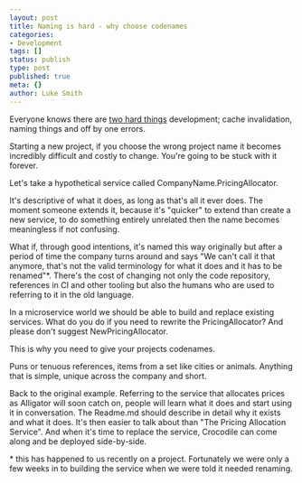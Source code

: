 ```yaml
---
layout: post
title: Naming is hard - why choose codenames
categories:
- Development
tags: []
status: publish
type: post
published: true
meta: {}
author: Luke Smith
---
```

Everyone knows there are [two hard things](https://martinfowler.com/bliki/TwoHardThings.html) development; cache invalidation, naming things and off by one errors. 

Starting a new project, if you choose the wrong project name it becomes incredibly difficult and costly to change. You're going to be stuck with it forever.

Let's take a hypothetical service called CompanyName.PricingAllocator.

It's descriptive of what it does, as long as that's all it ever does. The moment someone extends it, because it's "quicker" to extend than create a new service, to do something entirely unrelated then the name becomes meaningless if not confusing.

What if, through good intentions, it's named this way originally but after a period of time the company turns around and says "We can't call it that anymore, that's not the valid terminology for what it does and it has to be renamed"*.  There's the cost of changing not only the code repository, references in CI and other tooling but also the humans who are used to referring to it in the old language.

In a microservice world we should be able to build and replace existing services. What do you do if you need to rewrite the PricingAllocator? And please don't suggest NewPricingAllocator.

This is why you need to give your projects codenames.

Puns or tenuous references, items from a set like cities or animals. Anything that is simple, unique across the company and short.

Back to the original example. Referring to the service that allocates prices as Alligator will soon catch on, people will learn what it does and start using it in conversation. The Readme.md should describe in detail why it exists and what it does. It's then easier to talk about than "The Pricing Allocation Service". And when it's time to replace the service, Crocodile can come along and be deployed side-by-side. 

\* this has happened to us recently on a project.  Fortunately we were only a few weeks in to building the service when we were told it needed renaming.

